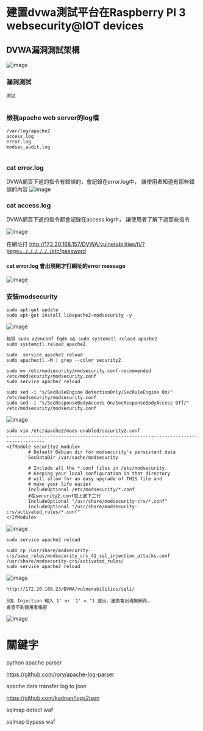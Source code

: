 # 建置dvwa測試平台在Raspberry PI 3 websecurity@IOT devices

## DVWA漏洞測試架構

![image](https://github.com/JackRuby520/IOTSecurity/blob/master/pic/class/2.jpg)

### 漏洞測試
```
測試


```

### 檢視apache web server的log檔

```
/var/log/apache2
access.log       
error.log       
modsec_audit.log


```


### cat error.log

DVWA網頁下過的指令有錯誤的，會記錄在error.log中，
讓使用者知道有那些錯誤的內容
![image](https://github.com/JackRuby520/IOTSecurity/blob/master/pic/DVMA/error.jpg)

### cat access.log

DVWA網頁下過的指令都會記錄在access.log中，
讓使用者了解下過那些指令

![image](https://github.com/JackRuby520/IOTSecurity/blob/master/pic/DVMA/access.jpg)

在網址打 http://172.20.168.157/DVWA/vulnerabilities/fi/?page=../../../../../../etc/password

#### cat error.log 會出現剛才打網址的error message

![image](https://github.com/JackRuby520/IOTSecurity/blob/master/pic/DVMA/error2.jpg)

### 安裝modsecurity
```
sudo apt-get update
sudo apt-get install libapache2-modsecurity -y
```
![image](https://github.com/JackRuby520/IOTSecurity/blob/master/pic/modsecurity/1.jpg)
```
錯誤 sudo a2enconf fqdn && sudo systemctl reload apache2
sudo systemctl reload apache2

sudo  service apache2 reload
sudo apachectl -M | grep --color security2

sudo mv /etc/modsecurity/modsecurity.conf-recommended /etc/modsecurity/modsecurity.conf
sudo service apache2 reload

sudo sed -i "s/SecRuleEngine DetectionOnly/SecRuleEngine On/" /etc/modsecurity/modsecurity.conf
sudo sed -i "s/SecResponseBodyAccess On/SecResponseBodyAccess Off/" /etc/modsecurity/modsecurity.conf
```

![image](https://github.com/JackRuby520/IOTSecurity/blob/master/pic/modsecurity/2.jpg)

```
sudo vim /etc/apache2/mods-enabled/security2.conf
------------------------------------------------------------------------------------
<IfModule security2_module>
        # Default Debian dir for modsecurity's persistent data
        SecDataDir /var/cache/modsecurity

        # Include all the *.conf files in /etc/modsecurity.
        # Keeping your local configuration in that directory
        # will allow for an easy upgrade of THIS file and
        # make your life easier
        IncludeOptional /etc/modsecurity/*.conf
        #在security2.conf加上底下二行
        IncludeOptional "/usr/share/modsecurity-crs/*.conf"
        IncludeOptional "/usr/share/modsecurity-crs/activated_rules/*.conf"
</IfModule>
```
![image](https://github.com/JackRuby520/IOTSecurity/blob/master/pic/modsecurity/3.jpg)

```
sudo service apache2 reload

sudo cp /usr/share/modsecurity-crs/base_rules/modsecurity_crs_41_sql_injection_attacks.conf /usr/share/modsecurity-crs/activated_rules/
sudo service apache2 reload
```
![image](https://github.com/JackRuby520/IOTSecurity/blob/master/pic/modsecurity/4.jpg)
```
http://172.20.168.23/DVWA/vulnerabilities/sqli/

SQL Injection 輸入 1' or '1' = '1 送出，畫面會出現無網頁，
會查不到使用者帳密
```
![image](https://github.com/JackRuby520/IOTSecurity/blob/master/pic/modsecurity/5.jpg)

# 關鍵字

python apache parser

https://github.com/rory/apache-log-parser

apache data transfer log to json

https://github.com/kadnan/logs2json

sqlmap detect waf

sqlmap bypass waf

